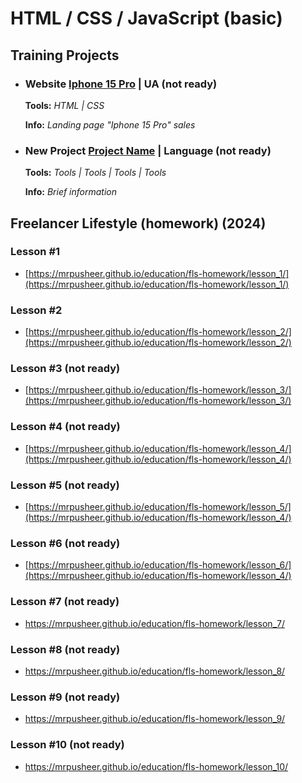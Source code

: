 # HTML / CSS / JavaScript (basic)

## Training Projects

* ###  Website [Iphone 15 Pro](https://mrpusheer.github.io/education/training-projects/iphone-15-pro/) | UA (not ready)
  **Tools:** *HTML | CSS*
  
  **Іnfo:** *Landing page "Iphone 15 Pro" sales*
  
* ###  New Project [Project Name](https://mrpusheer.github.io/education/training-projects/project-name/) | Language (not ready)
  **Tools:** *Tools | Tools | Tools | Tools*

  **Іnfo:** *Brief information*

## Freelancer Lifestyle (homework) (2024)

### Lesson #1
* [https://mrpusheer.github.io/education/fls-homework/lesson_1/](https://mrpusheer.github.io/education/fls-homework/lesson_1/)

### Lesson #2
* [https://mrpusheer.github.io/education/fls-homework/lesson_2/](https://mrpusheer.github.io/education/fls-homework/lesson_2/)

### Lesson #3 (not ready)
* [https://mrpusheer.github.io/education/fls-homework/lesson_3/](https://mrpusheer.github.io/education/fls-homework/lesson_3/)
                
### Lesson #4 (not ready)
* [https://mrpusheer.github.io/education/fls-homework/lesson_4/](https://mrpusheer.github.io/education/fls-homework/lesson_4/)

### Lesson #5 (not ready)
* [https://mrpusheer.github.io/education/fls-homework/lesson_5/](https://mrpusheer.github.io/education/fls-homework/lesson_4/)

### Lesson #6 (not ready)
* [https://mrpusheer.github.io/education/fls-homework/lesson_6/](https://mrpusheer.github.io/education/fls-homework/lesson_4/)

### Lesson #7 (not ready)
* https://mrpusheer.github.io/education/fls-homework/lesson_7/

### Lesson #8 (not ready)
* https://mrpusheer.github.io/education/fls-homework/lesson_8/

### Lesson #9 (not ready)
* https://mrpusheer.github.io/education/fls-homework/lesson_9/

### Lesson #10 (not ready)
* https://mrpusheer.github.io/education/fls-homework/lesson_10/

